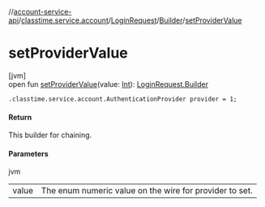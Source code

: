 //[account-service-api](../../../../index.md)/[classtime.service.account](../../index.md)/[LoginRequest](../index.md)/[Builder](index.md)/[setProviderValue](set-provider-value.md)

# setProviderValue

[jvm]\
open fun [setProviderValue](set-provider-value.md)(value: [Int](https://kotlinlang.org/api/latest/jvm/stdlib/kotlin/-int/index.html)): [LoginRequest.Builder](index.md)

`.classtime.service.account.AuthenticationProvider provider = 1;`

#### Return

This builder for chaining.

#### Parameters

jvm

| | |
|---|---|
| value | The enum numeric value on the wire for provider to set. |
